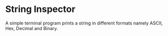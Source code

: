 # String Inspector

A simple terminal program prints a string in different formats namely ASCII, Hex, Decimal and Binary.
